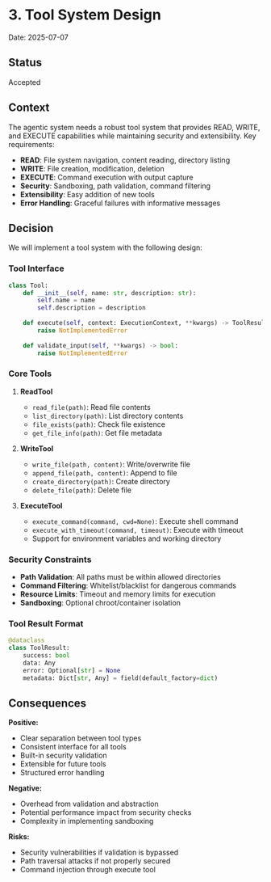 # 3. Tool System Design

Date: 2025-07-07

## Status

Accepted

## Context

The agentic system needs a robust tool system that provides READ, WRITE, and EXECUTE capabilities while maintaining security and extensibility. Key requirements:

- **READ**: File system navigation, content reading, directory listing
- **WRITE**: File creation, modification, deletion
- **EXECUTE**: Command execution with output capture
- **Security**: Sandboxing, path validation, command filtering
- **Extensibility**: Easy addition of new tools
- **Error Handling**: Graceful failures with informative messages

## Decision

We will implement a tool system with the following design:

### Tool Interface

```python
class Tool:
    def __init__(self, name: str, description: str):
        self.name = name
        self.description = description
    
    def execute(self, context: ExecutionContext, **kwargs) -> ToolResult:
        raise NotImplementedError
    
    def validate_input(self, **kwargs) -> bool:
        raise NotImplementedError
```

### Core Tools

1. **ReadTool**
   - `read_file(path)`: Read file contents
   - `list_directory(path)`: List directory contents
   - `file_exists(path)`: Check file existence
   - `get_file_info(path)`: Get file metadata

2. **WriteTool**
   - `write_file(path, content)`: Write/overwrite file
   - `append_file(path, content)`: Append to file
   - `create_directory(path)`: Create directory
   - `delete_file(path)`: Delete file

3. **ExecuteTool**
   - `execute_command(command, cwd=None)`: Execute shell command
   - `execute_with_timeout(command, timeout)`: Execute with timeout
   - Support for environment variables and working directory

### Security Constraints

- **Path Validation**: All paths must be within allowed directories
- **Command Filtering**: Whitelist/blacklist for dangerous commands
- **Resource Limits**: Timeout and memory limits for execution
- **Sandboxing**: Optional chroot/container isolation

### Tool Result Format

```python
@dataclass
class ToolResult:
    success: bool
    data: Any
    error: Optional[str] = None
    metadata: Dict[str, Any] = field(default_factory=dict)
```

## Consequences

**Positive:**
- Clear separation between tool types
- Consistent interface for all tools
- Built-in security validation
- Extensible for future tools
- Structured error handling

**Negative:**
- Overhead from validation and abstraction
- Potential performance impact from security checks
- Complexity in implementing sandboxing

**Risks:**
- Security vulnerabilities if validation is bypassed
- Path traversal attacks if not properly secured
- Command injection through execute tool